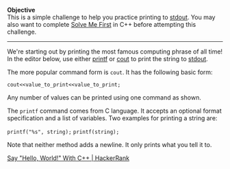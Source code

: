 **Objective**  
This is a simple challenge to help you practice printing to [stdout](https://en.wikipedia.org/wiki/Standard_streams#Standard_output_.28stdout.29). You may also want to complete [Solve Me First](https://www.hackerrank.com/challenges/solve-me-first) in C++ before attempting this challenge.

___

We're starting out by printing the most famous computing phrase of all time! In the editor below, use either [printf](http://www.cplusplus.com/printf) or [cout](http://www.cplusplus.com/cout) to print the string to [stdout](https://en.wikipedia.org/wiki/Standard_streams#Standard_output_.28stdout.29).

The more popular command form is `cout`. It has the following basic form:

`cout<<value_to_print<<value_to_print;`

Any number of values can be printed using one command as shown.

The `printf` command comes from C language. It accepts an optional format specification and a list of variables. Two examples for printing a string are:

`printf("%s", string);` `printf(string);`

Note that neither method adds a newline. It only prints what you tell it to.

[Say "Hello, World!" With C++ | HackerRank](https://www.hackerrank.com/challenges/cpp-hello-world/problem?isFullScreen=true)